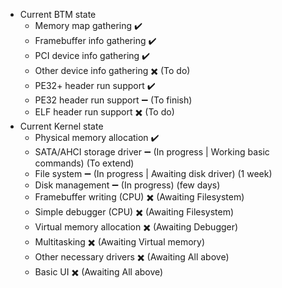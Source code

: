 - Current BTM state
  - Memory map gathering        :heavy_check_mark:
  - Framebuffer info gathering  :heavy_check_mark:
  - PCI device info gathering   :heavy_check_mark:
  - Other device info gathering :heavy_multiplication_x: (To do)
  - PE32+ header run support    :heavy_check_mark:
  - PE32 header run support     :heavy_minus_sign:       (To finish)
  - ELF header run support      :heavy_multiplication_x: (To do)
- Current Kernel state
  - Physical memory allocation  :heavy_check_mark:
  - SATA/AHCI storage driver    :heavy_minus_sign:       (In progress | Working basic commands) (To extend)
  - File system                 :heavy_minus_sign:       (In progress | Awaiting disk driver) (1 week)
  - Disk management             :heavy_minus_sign:       (In progress) (few days)
  - Framebuffer writing (CPU)   :heavy_multiplication_x: (Awaiting Filesystem)
  - Simple debugger (CPU)       :heavy_multiplication_x: (Awaiting Filesystem)
  - Virtual memory allocation   :heavy_multiplication_x: (Awaiting Debugger)
  - Multitasking                :heavy_multiplication_x: (Awaiting Virtual memory)
  - Other necessary drivers     :heavy_multiplication_x: (Awaiting All above)
  - Basic UI                    :heavy_multiplication_x: (Awaiting All above)
